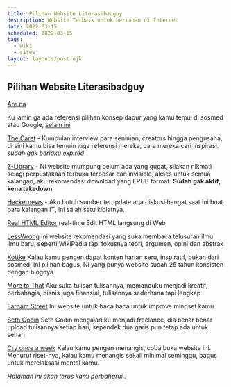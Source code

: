```yaml
---
title: Pilihan Website Literasibadguy
description: Website Terbaik untuk bertahan di Internet
date: 2022-03-15
scheduled: 2022-03-15
tags:
  - wiki
  - sites
layout: layouts/post.njk
---
```


## Pilihan Website Literasibadguy

[Are.na](https://are.na)

Ku jamin ga ada referensi pilihan konsep dapur yang kamu temui di sosmed atau Google, [selain ini](https://www.are.na/kasia-sznajder/kitchen-czo-3f3tgge)

[The Caret](https://thecaret.co) - Kumpulan interview para seniman, creators hingga pengusaha, di sini kamu bisa temuin juga referensi mereka, cara mereka cari inspirasi. *sudah gak berlaku expired*

[Z-Library](https://z-lib.org) - Ni website mumpung belum ada yang gugat, silakan nikmati selagi perpustakaan terbuka terbesar dan invisible, akses untuk semua kalangan, aku rekomendasi download yang EPUB format. **Sudah gak aktif, kena takedown**

[Hackernews](https://news.ycombinator.com) - Aku butuh sumber terupdate apa diskusi hangat saat ini buat para kalangan IT, ini salah satu kiblatnya.

[Real HTML Editor](https://htmledit.squarefree.com/) real-time Edit HTML langsung di Web

[LessWrong](https://www.lesswrong.com) Ini website rekomendasi yang suka membaca telusuran ilmu ilmu baru, seperti WikiPedia tapi fokusnya teori, argumen, opini dan abstrak

[Kottke](https://kottke.org) Kalau kamu pengen dapat konten harian seru, inspiratif, bukan dari sosmed, ini pilihan bagus, Ni yang punya website sudah 25 tahun konsisten dengan blognya

[More to That](https://moretothat.com/) Aku suka tulisan tulisannya, memanduku menjadi kreatif, berbahagia, bisnis juga finansial, tulisannya sederhana tapi lengkap

[Farnam Street](https://fs.blog/) Ini website untuk baca baca untuk improve mindset kamu

[Seth Godin](https://seths.blog) Seth Godin mengajari ku menjadi freelance, dia benar benar upload tulisannya setiap hari, sependek dua garis pun tetap ada untuk sehari

[Cry once a week](https://cryonceaweek.com) Kalau kamu pengen menangis, coba buka website ini. Menurut riset-nya, kalau kamu menangis sekali minimal seminggu, bagus untuk merelaksasi mental kamu.

*Halaman ini akan terus kami perbaharui..*


